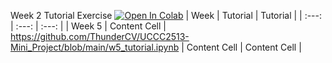 Week 2 Tutorial Exercise [![Open In Colab](https://colab.research.google.com/assets/colab-badge.svg)](https://colab.research.google.com/drive/1WkLWVje-ILF_BeKJUeVj5a5xAyvGn-TQ)
|      Week      |    Tutorial    |    Tutorial    |
| :---: | :---: | :---: |
|     Week 5     | Content Cell  | https://github.com/ThunderCV/UCCC2513-Mini_Project/blob/main/w5_tutorial.ipynb
| Content Cell   | Content Cell  |
